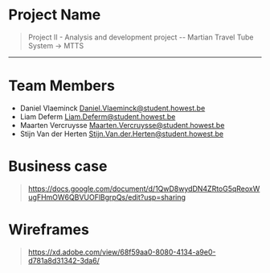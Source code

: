 # Project Name
> Project II - Analysis and development project -- Martian Travel Tube System -> MTTS
<hr>

# Team Members
* Daniel Vlaeminck <Daniel.Vlaeminck@student.howest.be>
* Liam Deferm <Liam.Deferm@student.howest.be>
* Maarten Vercruysse <Maarten.Vercruysse@student.howest.be>
* Stijn Van der Herten <Stijn.Van.der.Herten@student.howest.be>

# Business case
> https://docs.google.com/document/d/1QwD8wydDN4ZRtoG5qReoxWugFHmOW6QBVUOFlBgrpQs/edit?usp=sharing

# Wireframes
> https://xd.adobe.com/view/68f59aa0-8080-4134-a9e0-d781a8d31342-3da6/